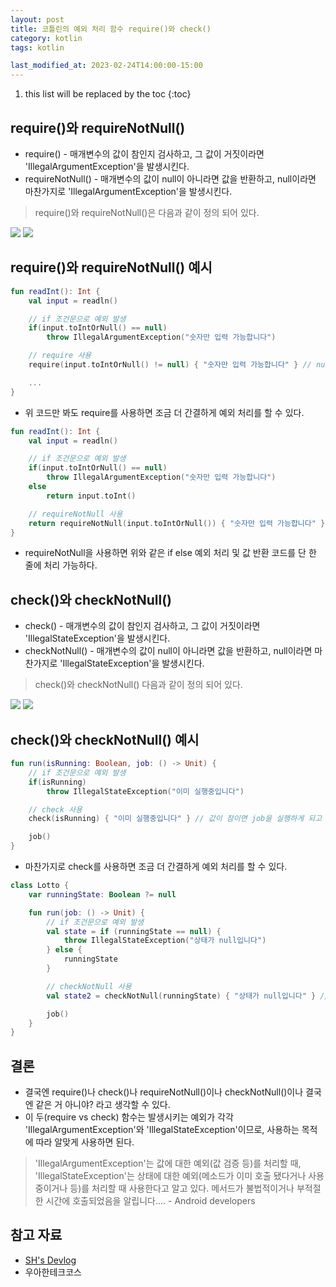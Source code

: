 ```yaml
---
layout: post
title: 코틀린의 예외 처리 함수 require()와 check()
category: kotlin
tags: kotlin

last_modified_at: 2023-02-24T14:00:00-15:00
---
```


1. this list will be replaced by the toc
{:toc}


## require()와 requireNotNull()
+ require() - 매개변수의 값이 참인지 검사하고, 그 값이 거짓이라면 'IllegalArgumentException'을 발생시킨다.
+ requireNotNull() - 매개변수의 값이 null이 아니라면 값을 반환하고, null이라면 마찬가지로 'IllegalArgumentException'을 발생시킨다.

> require()와 requireNotNull()은 다음과 같이 정의 되어 있다.

<img src="/assets/img/post-img/kotlin/2023-02-24-kotlin-2/require.png">
<img src="/assets/img/post-img/kotlin/2023-02-24-kotlin-2/requireNotNull.png">


## require()와 requireNotNull() 예시
```kotlin
fun readInt(): Int {
    val input = readln()

    // if 조건문으로 예외 발생
    if(input.toIntOrNull() == null)
        throw IllegalArgumentException("숫자만 입력 가능합니다")

    // require 사용
    require(input.toIntOrNull() != null) { "숫자만 입력 가능합니다" } // null이라면 'IllegalArgumentException'가 발생한다.

    ...
}
```

+ 위 코드만 봐도 require를 사용하면 조금 더 간결하게 예외 처리를 할 수 있다.

```kotlin
fun readInt(): Int {
    val input = readln()

    // if 조건문으로 예외 발생
    if(input.toIntOrNull() == null)
        throw IllegalArgumentException("숫자만 입력 가능합니다")
    else
        return input.toInt()

    // requireNotNull 사용
    return requireNotNull(input.toIntOrNull()) { "숫자만 입력 가능합니다" } // null이라면 'IllegalArgumentException'가 발생하고, 아니라면 해당 값을 반환하게 된다.
}
```

+ requireNotNull을 사용하면 위와 같은 if else 예외 처리 및 값 반환 코드를 단 한 줄에 처리 가능하다.


## check()와 checkNotNull()
+ check() - 매개변수의 값이 참인지 검사하고, 그 값이 거짓이라면 'IllegalStateException'을 발생시킨다.
+ checkNotNull() - 매개변수의 값이 null이 아니라면 값을 반환하고, null이라면 마찬가지로 'IllegalStateException'을 발생시킨다.

> check()와 checkNotNull() 다음과 같이 정의 되어 있다.

<img src="/assets/img/post-img/kotlin/2023-02-24-kotlin-2/check.png">
<img src="/assets/img/post-img/kotlin/2023-02-24-kotlin-2/checkNotNull.png">


## check()와 checkNotNull() 예시
```kotlin
fun run(isRunning: Boolean, job: () -> Unit) {
    // if 조건문으로 예외 발생
    if(isRunning)
        throw IllegalStateException("이미 실행중입니다")

    // check 사용
    check(isRunning) { "이미 실행중입니다" } // 값이 참이면 job을 실행하게 되고 아니라면, 'IllegalStateException'를 발생시킨다.

    job()
}
```

+ 마찬가지로 check를 사용하면 조금 더 간결하게 예외 처리를 할 수 있다.

```kotlin
class Lotto {
    var runningState: Boolean ?= null

    fun run(job: () -> Unit) {
        // if 조건문으로 예외 발생
        val state = if (runningState == null) {
            throw IllegalStateException("상태가 null입니다")
        } else {
            runningState
        }

        // checkNotNull 사용
        val state2 = checkNotNull(runningState) { "상태가 null입니다" } // null이라면 'IllegalStateException' 발생하고, 아니라면 해당 값을 반환하게 된다.

        job()
    }
}

```

## 결론
+ 결국엔 require()나 check()나 requireNotNull()이나 checkNotNull()이나 결국엔 같은 거 아니야? 라고 생각할 수 있다.
+ 이 두(require vs check) 함수는 발생시키는 예외가 각각 'IllegalArgumentException'와 'IllegalStateException'이므로, 사용하는 목적에 따라 알맞게 사용하면 된다.
> 'IllegalArgumentException'는 값에 대한 예외(값 검증 등)를 처리할 때, 
> 'IllegalStateException'는 상태에 대한 예외(메소드가 이미 호출 됐다거나 사용중이거나 등)를 처리할 때 사용한다고 알고 있다.
> 메서드가 불법적이거나 부적절한 시간에 호출되었음을 알립니다.... - Android developers


## 참고 자료
+ [SH's Devlog](https://seosh817.tistory.com/155)
+ 우아한테크코스

